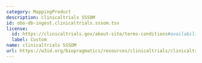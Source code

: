 ```yaml
---
category: MappingProduct
description: clinicaltrials SSSOM
id: obo-db-ingest.clinicaltrials.sssom.tsv
license:
  id: https://clinicaltrials.gov/about-site/terms-conditions#availability
  label: Custom
name: clinicaltrials SSSOM
url: https://w3id.org/biopragmatics/resources/clinicaltrials/clinicaltrials.sssom.tsv
---
```

